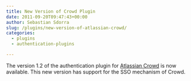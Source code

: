 ```yaml
---
title: New Version of Crowd Plugin
date: 2011-09-20T09:47:43+00:00
author: Sebastian Sdorra
slug: /plugins/new-version-of-atlassian-crowd/
categories:
  - plugins
  - authentication-plugins

---
```

The version 1.2 of the authentication plugin for <a href="https://www.atlassian.com/software/crowd" target="_blank" rel="noopener noreferrer">Atlassian Crowd</a> is now available. This new version has support for the SSO mechanism of Crowd.

